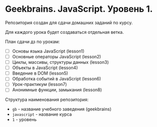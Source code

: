 # Geekbrains. JavaScript. Уровень 1.

Репозитория создан для сдачи домашних заданий по курсу.

Для каждого урока будет создаваться отдельная ветка.

План сдачи дз по урокам:
- [ ] Основы языка JavaScript (lesson1)
- [ ] Основные операторы JavaScript (lesson2)
- [ ] Циклы, массивы, структуры данных (lesson3)
- [ ] Объекты в JavaScript (lesson4)
- [ ] Введение в DOM (lesson5)
- [ ] Обработка событий в JavaScript (lesson6)
- [ ] Урок-практикум (lesson7)
- [ ] Анонимные функции, замыкания (lesson8)

Структура наименования репозитория:
- `gb` - название учебного заведения (geekbrains)
- `javascript` - название курса
- `1` - уровень

